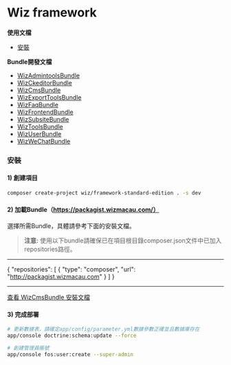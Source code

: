 Wiz framework
===================

**使用文檔**

* [安裝](#installation)

**Bundle開發文檔**

* [WizAdmintoolsBundle](https://github.com/wizmacau/framework-standard-edition/blob/master/app/Resources/doc/develop/admintools-bundle.md)
* [WizCkeditorBundle](https://github.com/wizmacau/framework-standard-edition/blob/master/app/Resources/doc/develop/ckeditor-bundle.md)
* [WizCmsBundle](https://github.com/wizmacau/framework-standard-edition/blob/master/app/Resources/doc/develop/cms-bundle.md)
* [WizExportToolsBundle](https://github.com/wizmacau/framework-standard-edition/blob/master/app/Resources/doc/develop/export-tools-bundle.md)
* [WizFaqBundle](https://github.com/wizmacau/framework-standard-edition/blob/master/app/Resources/doc/develop/faq-bundle.md)
* [WizFrontendBundle](https://github.com/wizmacau/framework-standard-edition/blob/master/app/Resources/doc/develop/frontend-bundle.md)
* [WizSubsiteBundle](https://github.com/wizmacau/framework-standard-edition/blob/master/app/Resources/doc/develop/subsite-bundle.md)
* [WizToolsBundle](https://github.com/wizmacau/framework-standard-edition/blob/master/app/Resources/doc/develop/tools-bundle.md)
* [WizUserBundle](https://github.com/wizmacau/framework-standard-edition/blob/master/app/Resources/doc/develop/user-bundle.md)
* [WizWeChatBundle](https://github.com/wizmacau/framework-standard-edition/blob/master/app/Resources/doc/develop/we-chat-bundle.md)

<a name="installation"></a>

### 安裝

#### 1) 創建項目

```bash
composer create-project wiz/framework-standard-edition . -s dev
```

#### 2) 加載Bundle（https://packagist.wizmacau.com/）

選擇所需Bundle，具體請參考下面的安裝文檔。

> **注意:**
> 使用以下bundle請確保已在項目根目錄composer.json文件中已加入repositories路徑。

----------

{
    "repositories": [
        {
            "type": "composer",
            "url": "http://packagist.wizmacau.com"
        }
    ]
}

----------

[查看 WizCmsBundle 安裝文檔](https://github.com/wizmacau/framework-standard-edition/blob/master/app/Resources/doc/install/cms-bundle.md)

#### 3) 完成部署

```bash
# 更新數據表，請確定app/config/parameter.yml數據參數正確並且數據庫存在
app/console doctrine:schema:update --force

# 創建管理員賬號
app/console fos:user:create --super-admin
```

